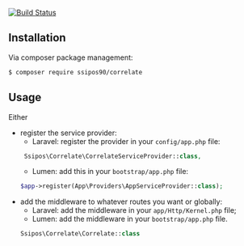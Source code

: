 [![Build Status](https://travis-ci.org/ssipos90/correlate.svg?branch=master)](https://travis-ci.org/ssipos90/correlate)

## Installation

Via composer package management:
```bash
$ composer require ssipos90/correlate
```

## Usage

Either 

* register the service provider:
    * Laravel: register the provider in your `config/app.php` file:
    ```php
     Ssipos\Correlate\CorrelateServiceProvider::class,
    ```
    * Lumen: add this in your `bootstrap/app.php` file: 
    ```php
    $app->register(App\Providers\AppServiceProvider::class);
    ```
* add the middleware to whatever routes you want or globally:
    * Laravel: add the middleware in your `app/Http/Kernel.php` file; 
    * Lumen: add the middleware in your `bootstrap/app.php` file.
    ```php
    Ssipos\Correlate\Correlate::class
    ```
